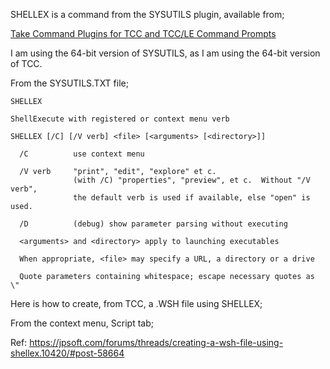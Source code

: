 SHELLEX is a command from the SYSUTILS plugin, available from;

[Take Command Plugins for TCC and TCC/LE Command Prompts](https://jpsoft.com/all-downloads/plugins-take-command.html)

I am using the 64-bit version of SYSUTILS, as I am using the 64-bit version of TCC.

From the SYSUTILS.TXT file;

```dos
SHELLEX

ShellExecute with registered or context menu verb

SHELLEX [/C] [/V verb] <file> [<arguments> [<directory>]]

  /C          use context menu

  /V verb     "print", "edit", "explore" et c.
              (with /C) "properties", "preview", et c.  Without "/V verb",
              the default verb is used if available, else "open" is used.

  /D          (debug) show parameter parsing without executing

  <arguments> and <directory> apply to launching executables

  When appropriate, <file> may specify a URL, a directory or a drive
  
  Quote parameters containing whitespace; escape necessary quotes as \"
```
Here is how to create, from TCC, a .WSH file using SHELLEX; 

From the context menu, Script tab;



Ref: https://jpsoft.com/forums/threads/creating-a-wsh-file-using-shellex.10420/#post-58664
